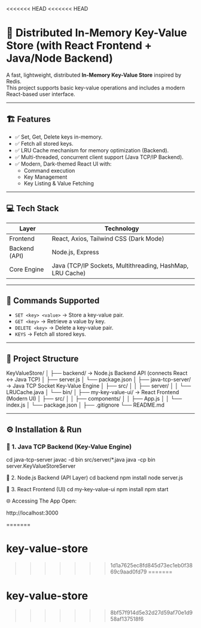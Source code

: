 <<<<<<< HEAD
<<<<<<< HEAD
# 🚀 Distributed In-Memory Key-Value Store (with React Frontend + Java/Node Backend)

A fast, lightweight, distributed **In-Memory Key-Value Store** inspired by Redis.  
This project supports basic key-value operations and includes a modern React-based user interface.

---

## 🏗️ Features
- ✅ Set, Get, Delete keys in-memory.
- ✅ Fetch all stored keys.
- ✅ LRU Cache mechanism for memory optimization (Backend).
- ✅ Multi-threaded, concurrent client support (Java TCP/IP Backend).
- ✅ Modern, Dark-themed React UI with:
  - Command execution
  - Key Management
  - Key Listing & Value Fetching
  
---

## 💻 Tech Stack
| Layer        | Technology              |
|--------------|-------------------------|
| Frontend     | React, Axios, Tailwind CSS (Dark Mode) |
| Backend (API)| Node.js, Express         |
| Core Engine  | Java (TCP/IP Sockets, Multithreading, HashMap, LRU Cache) |

---

## 📝 Commands Supported
- `SET <key> <value>` → Store a key-value pair.
- `GET <key>` → Retrieve a value by key.
- `DELETE <key>` → Delete a key-value pair.
- `KEYS` → Fetch all stored keys.

---

## 📂 Project Structure
KeyValueStore/
│
├── backend/ → Node.js Backend API (connects React ↔ Java TCP)
│ ├── server.js
│ └── package.json
│
├── java-tcp-server/ → Java TCP Socket Key-Value Engine
│ ├── src/
│ │ ├── server/
│ │ └── LRUCache.java
│ └── bin/
│
├── my-key-value-ui/ → React Frontend (Modern UI)
│ ├── src/
│ │ ├── components/
│ │ ├── App.js
│ │ └── index.js
│ └── package.json
│
├── .gitignore
└── README.md


---

## ⚙️ Installation & Run

### 🔸 1. Java TCP Backend (Key-Value Engine)

cd java-tcp-server
javac -d bin src/server/*.java
java -cp bin server.KeyValueStoreServer

🔸 2. Node.js Backend (API Layer)
cd backend
npm install
node server.js

🔸 3. React Frontend (UI)
cd my-key-value-ui
npm install
npm start


🌐 Accessing The App
Open:

http://localhost:3000

=======
# key-value-store
>>>>>>> 1d1a7625ec8fd845d73ec1eb0f3869c9aad0fd79
=======
# key-value-store
>>>>>>> 8bf57f914d5e32d27d59af70e1d958af137518f6
